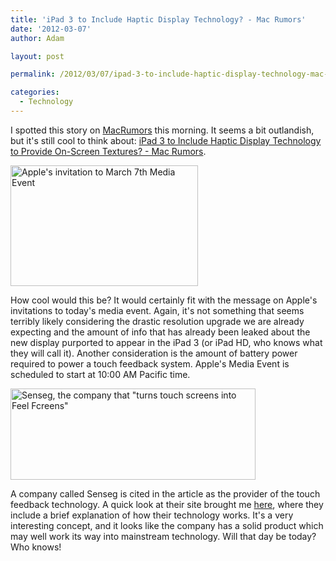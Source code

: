 ```yaml
---
title: 'iPad 3 to Include Haptic Display Technology? - Mac Rumors'
date: '2012-03-07'
author: Adam

layout: post

permalink: /2012/03/07/ipad-3-to-include-haptic-display-technology-mac-rumors/

categories:
  - Technology
---
```


I spotted this story on [MacRumors](http://www.macrumors.com) this morning. It
seems a bit outlandish, but it's still cool to think about: [iPad 3 to Include
Haptic Display Technology to Provide On-Screen Textures? - Mac
Rumors](http://www.macrumors.com/2012/03/07/ipad-3-to-include-haptic-display-technology-to-provide-on-screen-textures/).

<a href="http://45.55.182.154/wp-content/uploads/2012/03/apple-invite-ipad3_top.jpg"><img class="alignleft size-medium wp-image-989" title="apple-invite-ipad3_top" src="http://45.55.182.154/wp-content/uploads/2012/03/apple-invite-ipad3_top-300x193.jpg" alt="Apple's invitation to March 7th Media Event" width="300" height="193" srcset="https://plattsoft.net/wp-content/uploads/2012/03/apple-invite-ipad3_top-150x96.jpg 150w, https://plattsoft.net/wp-content/uploads/2012/03/apple-invite-ipad3_top-300x193.jpg 300w, https://plattsoft.net/wp-content/uploads/2012/03/apple-invite-ipad3_top-400x258.jpg 400w, https://plattsoft.net/wp-content/uploads/2012/03/apple-invite-ipad3_top.jpg 475w" sizes="(max-width: 300px) 100vw, 300px" /></a>

How cool would this be? It would certainly fit with the message on Apple's
invitations to today's media event. Again, it's not something that seems
terribly likely considering the drastic resolution upgrade we are already
expecting and the amount of info that has already been leaked about the new
display purported to appear in the iPad 3 (or iPad HD, who knows what they will
call it). Another consideration is the amount of battery power required to power
a touch feedback system. Apple's Media Event is scheduled to start at 10:00 AM
Pacific time.

<a href="http://senseg.com"><img class="alignright" title="Senseg Image" src="http://45.55.182.154/wp-content/uploads/2012/03/senseg_haptic_banner.jpg" alt="Senseg, the company that &quot;turns touch screens into Feel Fcreens&quot;" width="392" height="146" /></a>

A company called Senseg is cited in the article as the provider of the touch
feedback technology. A quick look at their site brought me
[here](http://senseg.com/technology/senseg-technology), where they include a
brief explanation of how their technology works. It's a very interesting
concept, and it looks like the company has a solid product which may well work
its way into mainstream technology. Will that day be today? Who knows!
